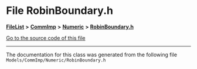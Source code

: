 

# File RobinBoundary.h



[**FileList**](files.md) **>** [**CommImp**](dir_6202b98a8704f42b1ea358646461643f.md) **>** [**Numeric**](dir_a0ece07902893bffce0f747cc8ee06c8.md) **>** [**RobinBoundary.h**](_robin_boundary_8h.md)

[Go to the source code of this file](_robin_boundary_8h_source.md)





































































------------------------------
The documentation for this class was generated from the following file `Models/CommImp/Numeric/RobinBoundary.h`

